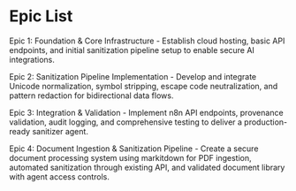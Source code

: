 # Epic List

Epic 1: Foundation & Core Infrastructure - Establish cloud hosting, basic API endpoints, and initial sanitization pipeline setup to enable secure AI integrations.

Epic 2: Sanitization Pipeline Implementation - Develop and integrate Unicode normalization, symbol stripping, escape code neutralization, and pattern redaction for bidirectional data flows.

Epic 3: Integration & Validation - Implement n8n API endpoints, provenance validation, audit logging, and comprehensive testing to deliver a production-ready sanitizer agent.

Epic 4: Document Ingestion & Sanitization Pipeline - Create a secure document processing system using markitdown for PDF ingestion, automated sanitization through existing API, and validated document library with agent access controls.

